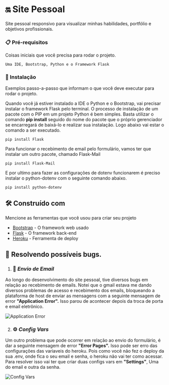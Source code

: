# 🔛 Site Pessoal

Site pessoal responsivo para visualizar minhas habilidades, portfólio e objetivos profissionais.

### 📋 Pré-requisitos

Coisas iniciais que você precisa para rodar o projeto.

```
Uma IDE, Bootstrap, Python e o Framework Flask
```

### 🔧 Instalação

Exemplos passo-a-passo que informam o que você deve executar para rodar o projeto.

Quando você já estiver instalado a IDE o Python e o Bootstrap, vai precisar instalar o framework Flask pelo terminal. O processo de instalação de um pacote com o PIP em um projeto Python é bem simples. Basta utilizar o comando **pip install** seguido do nome do pacote que o próprio gerenciador se encarregará de baixá-lo e realizar sua instalação. Logo abaixo vai estar o comando a ser executado.

```
pip install Flask
```
Para funcionar o recebimento de email pelo formulário, vamos ter que instalar um outro pacote, chamado Flask-Mail

```
pip install Flask-Mail

```

E por ultimo para fazer as configurações de dotenv funcionarem é preciso instalar o python-dotenv com o seguinte comando abaixo.

```
pip install python-dotenv
```


## 🛠️ Construído com

Mencione as ferramentas que você usou para criar seu projeto

* [Bootstrap](https://getbootstrap.com/docs/5.1/getting-started/introduction/) - O framework web usado
* [Flask](https://flask.palletsprojects.com/en/2.0.x/) - O framework back-end
* [Heroku](heroku.com) - Ferramenta de deploy


## 🔧 Resolvendo possíveis bugs.

1.  ### 📧 <strong><em>Envio de Email</em></strong>
   Ao longo do desenvolvimento do site pessoal, tive diversos bugs em relação ao recebimento de emails. Notei que o gmail estava me dando diversos problemas de acesso e recebimento dos emails, bloqueando a plataforma de host de enviar as mensagens com a seguinte mensagem de error <strong>"Application Error".</strong> Isso parou de acontecer depois da troca de porta e email eletrônico.
   
![Application Error](https://user-images.githubusercontent.com/82779533/149251554-260fb094-2ec8-4a14-b1ec-ce00fd0ae849.png)

   
2. ### ⚙️ <strong><em>Config Vars</em></strong>
 Um outro problema que pode ocorrer em relação ao envio do formulário, é dar a seguinte mensagem de error <strong>"Error Pages".</strong> Isso pode ser erro das configurações das variaveis do heroku. Pois como você não fez o deploy da sua .env, onde fica o seu email e senha, o heroku não vai ter como acessar. Para resolver isso vai ter que criar duas configs vars em **"Settings"**, Uma do email e outra da senha.
 
 
![Config Vars](https://user-images.githubusercontent.com/82779533/149251448-b6725d6c-97f4-43da-8d36-75ca34779818.png)


